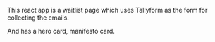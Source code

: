 This react app is a waitlist page which uses Tallyform as the form for collecting the emails.

And has a hero card, manifesto card.
